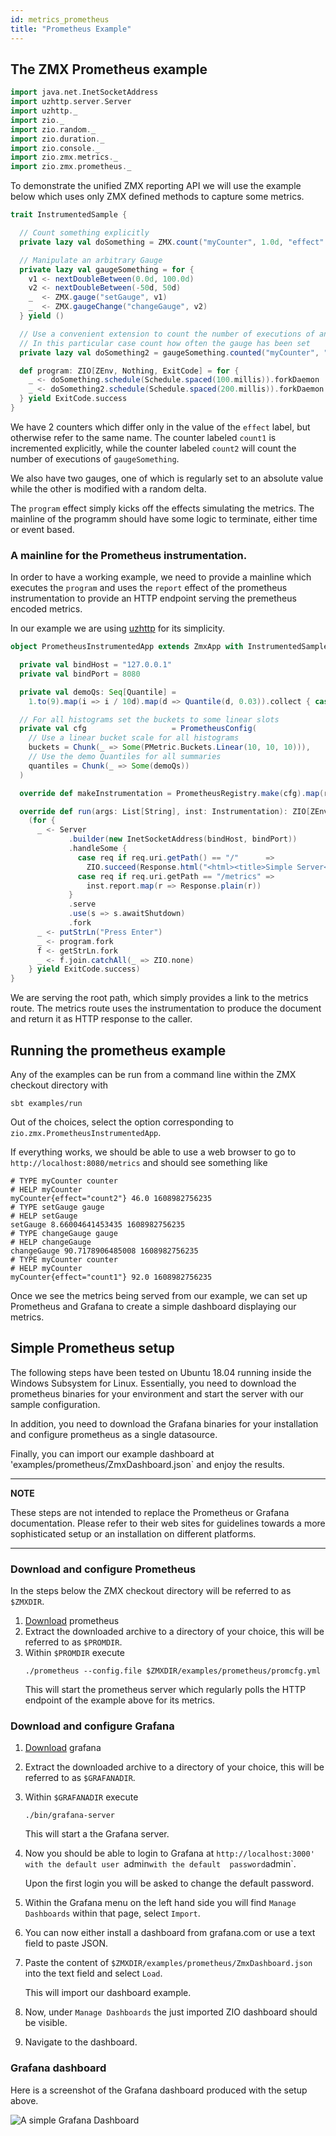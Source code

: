 ```yaml
---
id: metrics_prometheus
title: "Prometheus Example"
---
```


## The ZMX Prometheus example

```scala mdoc:invisible
import java.net.InetSocketAddress
import uzhttp.server.Server
import uzhttp._
import zio._
import zio.random._
import zio.duration._
import zio.console._
import zio.zmx.metrics._
import zio.zmx.prometheus._

```

To demonstrate the unified ZMX reporting API we will use the example below which uses only ZMX defined methods 
to capture some metrics. 

```scala mdoc:silent
trait InstrumentedSample {

  // Count something explicitly
  private lazy val doSomething = ZMX.count("myCounter", 1.0d, "effect" -> "count1")

  // Manipulate an arbitrary Gauge
  private lazy val gaugeSomething = for {
    v1 <- nextDoubleBetween(0.0d, 100.0d)
    v2 <- nextDoubleBetween(-50d, 50d)
    _  <- ZMX.gauge("setGauge", v1)
    _  <- ZMX.gaugeChange("changeGauge", v2)
  } yield ()

  // Use a convenient extension to count the number of executions of an effect
  // In this particular case count how often the gauge has been set
  private lazy val doSomething2 = gaugeSomething.counted("myCounter", "effect" -> "count2")

  def program: ZIO[ZEnv, Nothing, ExitCode] = for {
    _ <- doSomething.schedule(Schedule.spaced(100.millis)).forkDaemon
    _ <- doSomething2.schedule(Schedule.spaced(200.millis)).forkDaemon
  } yield ExitCode.success
}
```

We have 2 counters which differ only in the value of the `effect` label, but otherwise refer to the same name. The counter 
labeled `count1` is incremented explicitly, while the counter labeled `count2` will count the number of executions of 
`gaugeSomething`.  

We also have two gauges, one of which is regularly set to an absolute value while the other is modified with a random delta. 

The `program` effect simply kicks off the effects simulating the metrics. The mainline of the programm should have some 
logic to terminate, either time or event based. 

### A mainline for the Prometheus instrumentation. 

In order to have a working example, we need to provide a mainline which executes the `program` and uses the `report`
effect of the prometheus instrumentation to provide an HTTP endpoint serving the premetheus encoded metrics. 

In our example we are using [uzhttp](https://github.com/polynote/uzhttp) for its simplicity. 

```scala mdoc:silent
object PrometheusInstrumentedApp extends ZmxApp with InstrumentedSample {

  private val bindHost = "127.0.0.1"
  private val bindPort = 8080

  private val demoQs: Seq[Quantile] =
    1.to(9).map(i => i / 10d).map(d => Quantile(d, 0.03)).collect { case Some(q) => q }

  // For all histograms set the buckets to some linear slots
  private val cfg                   = PrometheusConfig(
    // Use a linear bucket scale for all histograms
    buckets = Chunk(_ => Some(PMetric.Buckets.Linear(10, 10, 10))),
    // Use the demo Quantiles for all summaries
    quantiles = Chunk(_ => Some(demoQs))
  )

  override def makeInstrumentation = PrometheusRegistry.make(cfg).map(r => new PrometheusInstrumentaion(r))

  override def run(args: List[String], inst: Instrumentation): ZIO[ZEnv, Nothing, ExitCode] =
    (for {
      _ <- Server
             .builder(new InetSocketAddress(bindHost, bindPort))
             .handleSome {
               case req if req.uri.getPath() == "/"      =>
                 ZIO.succeed(Response.html("<html><title>Simple Server</title><a href=\"/metrics\">Metrics</a></html>"))
               case req if req.uri.getPath == "/metrics" =>
                 inst.report.map(r => Response.plain(r))
             }
             .serve
             .use(s => s.awaitShutdown)
             .fork
      _ <- putStrLn("Press Enter")
      _ <- program.fork
      f <- getStrLn.fork
      _ <- f.join.catchAll(_ => ZIO.none)
    } yield ExitCode.success)
}
```

We are serving the root path, which simply provides a link to the metrics route. The metrics route uses the instrumentation 
to produce the document and return it as HTTP response to the caller. 

## Running the prometheus example 

Any of the examples can be run from a command line within the ZMX checkout directory with 

```
sbt examples/run
```

Out of the choices, select the option corresponding to `zio.zmx.PrometheusInstrumentedApp`.

If everything works, we should be able to use a web browser to go to `http://localhost:8080/metrics` and should see something like 

```
# TYPE myCounter counter
# HELP myCounter
myCounter{effect="count2"} 46.0 1608982756235
# TYPE setGauge gauge
# HELP setGauge
setGauge 8.66004641453435 1608982756235
# TYPE changeGauge gauge
# HELP changeGauge
changeGauge 90.7178906485008 1608982756235
# TYPE myCounter counter
# HELP myCounter
myCounter{effect="count1"} 92.0 1608982756235
```

Once we see the metrics being served from our example, we can set up Prometheus and Grafana to create a simple dashboard displaying 
our metrics. 

## Simple Prometheus setup 

The following steps have been tested on Ubuntu 18.04 running inside the Windows Subsystem for Linux. Essentially, you need to 
download the prometheus binaries for your environment and start the server with our sample configuration. 

In addition, you need to download the Grafana binaries for your installation and configure prometheus as a single datasource. 

Finally, you can import our example dashboard at 'examples/prometheus/ZmxDashboard.json` and enjoy the results.

---
**NOTE**

These steps are not intended to replace the Prometheus or Grafana documentation. Please refer to their web sites for guidelines 
towards a more sophisticated setup or an installation on different platforms. 

---

### Download and configure Prometheus 

In the steps below the ZMX checkout directory will be referred to as `$ZMXDIR`.

1. [Download](https://github.com/prometheus/prometheus/releases/download/v2.23.0/prometheus-2.23.0.linux-amd64.tar.gz) prometheus
1. Extract the downloaded archive to a directory of your choice, this will be referred to as `$PROMDIR`. 
1. Within `$PROMDIR` execute 
   ```
   ./prometheus --config.file $ZMXDIR/examples/prometheus/promcfg.yml
   ```
   This will start the prometheus server which regularly polls the HTTP endpoint of the example above for its metrics.

### Download and configure Grafana

1. [Download](https://dl.grafana.com/oss/release/grafana-7.3.6.linux-amd64.tar.gz) grafana
1. Extract the downloaded archive to a directory of your choice, this will be referred to as `$GRAFANADIR`.
1. Within `$GRAFANADIR` execute 
   ```
   ./bin/grafana-server
   ```
   This will start a the Grafana server.
1. Now you should be able to login to Grafana at `http://localhost:3000' with the default user `admin` with the default 
   password `admin`. 

   Upon the first login you will be asked to change the default password. 
1. Within the Grafana menu on the left hand side you will find `Manage Dashboards` within that page, select `Import`. 
1. You can now either install a dashboard from grafana.com or use a text field to paste JSON. 
1. Paste the content of `$ZMXDIR/examples/prometheus/ZmxDashboard.json` into the text field and select `Load`.

   This will import our dashboard example. 
1. Now, under `Manage Dashboards` the just imported ZIO dashboard should be visible. 
1. Navigate to the dashboard. 

### Grafana dashboard 

Here is a screenshot of the Grafana dashboard produced with the setup above. 

![A simple Grafana Dashboard](/zio-zmx/img/ZIOZmx-Grafana.png)
